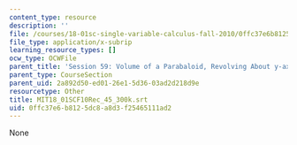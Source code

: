 ```yaml
---
content_type: resource
description: ''
file: /courses/18-01sc-single-variable-calculus-fall-2010/0ffc37e6b8125dc8a8d3f25465111ad2_MIT18_01SCF10Rec_45_300k.vtt
file_type: application/x-subrip
learning_resource_types: []
ocw_type: OCWFile
parent_title: 'Session 59: Volume of a Parabaloid, Revolving About y-axis'
parent_type: CourseSection
parent_uid: 2a892d50-ed01-26e1-5d36-03ad2d218d9e
resourcetype: Other
title: MIT18_01SCF10Rec_45_300k.srt
uid: 0ffc37e6-b812-5dc8-a8d3-f25465111ad2
---
```

None

